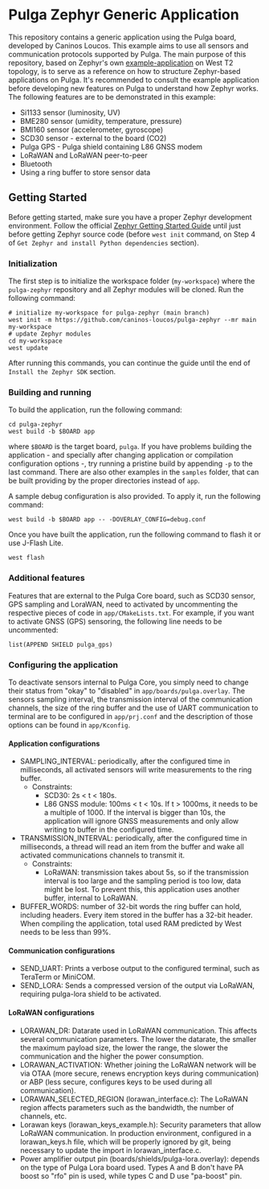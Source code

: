 # Pulga Zephyr Generic Application
<!-- 
<a href="https://github.com/zephyrproject-rtos/example-application/actions/workflows/build.yml?query=branch%3Amain">
  <img src="https://github.com/zephyrproject-rtos/example-application/actions/workflows/build.yml/badge.svg?event=push">
</a>
<a href="https://github.com/zephyrproject-rtos/example-application/actions/workflows/docs.yml?query=branch%3Amain">
  <img src="https://github.com/zephyrproject-rtos/example-application/actions/workflows/docs.yml/badge.svg?event=push">
</a>
<a href="https://zephyrproject-rtos.github.io/example-application">
  <img alt="Documentation" src="https://img.shields.io/badge/documentation-3D578C?logo=sphinx&logoColor=white">
</a>
<a href="https://zephyrproject-rtos.github.io/example-application/doxygen">
  <img alt="API Documentation" src="https://img.shields.io/badge/API-documentation-3D578C?logo=c&logoColor=white">
</a> -->

This repository contains a generic application using the Pulga board, 
developed by Caninos Loucos. This example aims to use all sensors and 
communication protocols supported by Pulga. The main purpose of this
repository, based on Zephyr's own [example-application][example_app] on West T2 topology, 
is to serve as a reference on how to structure Zephyr-based applications 
on Pulga. It's recommended to consult the example application before 
developing new features on Pulga to understand how Zephyr works. The 
following features are to be demonstrated in this example:

- Si1133 sensor (luminosity, UV)
- BME280 sensor (umidity, temperature, pressure)
- BMI160 sensor (accelerometer, gyroscope)
- SCD30 sensor - external to the board (CO2)
- Pulga GPS - Pulga shield containing L86 GNSS modem
- LoRaWAN and LoRaWAN peer-to-peer
- Bluetooth
- Using a ring buffer to store sensor data

[example_app]: https://github.com/caninos-loucos/pulga-zephyr

## Getting Started

Before getting started, make sure you have a proper Zephyr development
environment. Follow the official
[Zephyr Getting Started Guide](https://docs.zephyrproject.org/latest/getting_started/index.html)
until just before getting Zephyr source code (before ``west init`` command, on Step 4 of ``Get Zephyr and install Python dependencies`` section).

### Initialization

The first step is to initialize the workspace folder (``my-workspace``) where
the ``pulga-zephyr`` repository and all Zephyr modules will be cloned. Run the following
command:

```shell
# initialize my-workspace for pulga-zephyr (main branch)
west init -m https://github.com/caninos-loucos/pulga-zephyr --mr main my-workspace
# update Zephyr modules
cd my-workspace
west update
```

After running this commands, you can continue the guide until the end of ``Install the Zephyr SDK`` section.

### Building and running

To build the application, run the following command:

```shell
cd pulga-zephyr
west build -b $BOARD app
```

where `$BOARD` is the target board, `pulga`.
If you have problems building the application - and specially after changing application or compilation configuration options -, try running a pristine build 
by appending `-p` to the last command. There are also other examples in the
`samples` folder, that can be built providing by the proper directories instead
of `app`.

A sample debug configuration is also provided. To apply it, run the following
command:

```shell
west build -b $BOARD app -- -DOVERLAY_CONFIG=debug.conf
```

Once you have built the application, run the following command to flash it or use J-Flash Lite.

```shell
west flash
```

### Additional features

Features that are external to the Pulga Core board, such as SCD30 sensor, GPS sampling and LoraWAN, need to activated by uncommenting the respective pieces of code in ``app/CMakeLists.txt``. For example, if you want to activate GNSS (GPS) sensoring, the following line needs to be uncommented:

```
list(APPEND SHIELD pulga_gps)
```

### Configuring the application

To deactivate sensors internal to Pulga Core, you simply need to change their status from "okay" to "disabled" in ``app/boards/pulga.overlay``. The sensors sampling interval, the transmission interval of the communication channels, the size of the ring buffer and the use of UART communication to terminal are to be configured in ``app/prj.conf`` and the description of those options can be found in ``app/Kconfig``.

#### Application configurations
- SAMPLING_INTERVAL: periodically, after the configured time in milliseconds, all activated sensors will write measurements to the ring buffer.
  - Constraints: 
    - SCD30: 2s < t < 180s.
    - L86 GNSS module: 100ms < t < 10s. If t > 1000ms, it needs to be a multiple of 1000. If the interval is bigger than 10s, the application will ignore GNSS measurements and only allow writing to buffer in the configured time.
- TRANSMISSION_INTERVAL: periodically, after the configured time in milliseconds, a thread will read an item from the buffer and wake all activated communications channels to transmit it.
  - Constraints: 
    - LoRaWAN: transmission takes about 5s, so if the transmission interval is too large and the sampling period is too low, data might be lost. To prevent this, this application uses another buffer, internal to LoRaWAN.
- BUFFER_WORDS: number of 32-bit words the ring buffer can hold, including headers. Every item stored in the buffer has a 32-bit header. When compiling the application, total used RAM predicted by West needs to be less than 99%.

#### Communication configurations
- SEND_UART: Prints a verbose output to the configured terminal, such as TeraTerm or MiniCOM.
- SEND_LORA: Sends a compressed version of the output via LoRaWAN, requiring pulga-lora shield to be activated.

#### LoRaWAN configurations
- LORAWAN_DR: Datarate used in LoRaWAN communication. This affects several communication parameters. The lower the datarate, the smaller the maximum payload size, the lower the range, the slower the communication and the higher the power consumption.
- LORAWAN_ACTIVATION: Whether joining the LoRaWAN network will be via OTAA (more secure, renews encryption keys during communication) or ABP (less secure, configures keys to be used during all communication).
- LORAWAN_SELECTED_REGION (lorawan_interface.c): The LoRaWAN region affects parameters such as the bandwidth, the number of channels, etc.
- Lorawan keys (lorawan_keys_example.h): Security parameters that allow LoRaWAN communication. In production environment, configured in a lorawan_keys.h file, which will be properly ignored by git, being necessary to update the import in lorawan_interface.c.
- Power amplifier output pin (boards/shields/pulga-lora.overlay): depends on the type of Pulga Lora board used. Types A and B don't have PA boost so "rfo" pin is used, while types C and D use "pa-boost" pin.

<!-- ### Testing

To execute Twister integration tests, run the following command:

```shell
west twister -T tests --integration
```

### Documentation

A minimal documentation setup is provided for Doxygen and Sphinx. To build the
documentation first change to the ``doc`` folder:

```shell
cd doc
```

Before continuing, check if you have Doxygen installed. It is recommended to
use the same Doxygen version used in [CI](.github/workflows/docs.yml). To
install Sphinx, make sure you have a Python installation in place and run:

```shell
pip install -r requirements.txt
```

API documentation (Doxygen) can be built using the following command:

```shell
doxygen
```

The output will be stored in the ``_build_doxygen`` folder. Similarly, the
Sphinx documentation (HTML) can be built using the following command:

```shell
make html
```

The output will be stored in the ``_build_sphinx`` folder. You may check for
other output formats other than HTML by running ``make help``. -->
